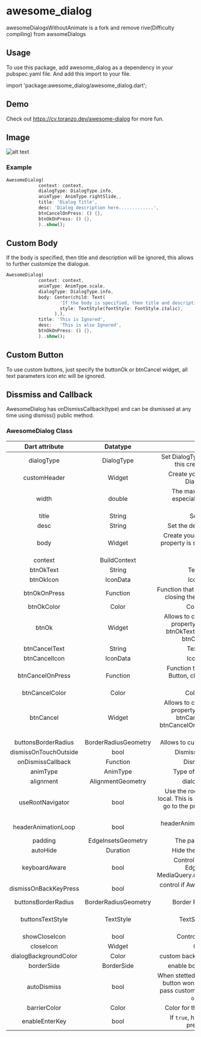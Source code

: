 # awesome_dialog

awesomeDialogsWithoutAnimate is a fork and remove rive(Difficulty compiling) from awsomeDialogs

## Usage

To use this package, add awesome_dialog as a dependency in your pubspec.yaml file.
And add this import to your file.

import 'package:awesome_dialog/awesome_dialog.dart';

## Demo
Check out <https://cv.toranzo.dev/awesome-dialog> for more fun.
## Image
![alt text](doc/gif.gif)

### Example

```dart
AwesomeDialog(
            context: context,
            dialogType: DialogType.info,
            animType: AnimType.rightSlide,,
            title: 'Dialog Title',
            desc: 'Dialog description here.............',
            btnCancelOnPress: () {},
            btnOkOnPress: () {},
            )..show();
```
## Custom Body

If the body is specified, then title and description will be ignored, this allows to further customize the dialogue.

```dart
AwesomeDialog(
            context: context,
            animType: AnimType.scale,
            dialogType: DialogType.info,
            body: Center(child: Text(
                    'If the body is specified, then title and description will be ignored, this allows to 											further customize the dialogue.',
                    style: TextStyle(fontStyle: FontStyle.italic),
                  ),),
            title: 'This is Ignored',
            desc:   'This is also Ignored',
            btnOkOnPress: () {},
            )..show();
```

## Custom Button

To use custom buttons, just specify the buttonOk or btnCancel widget, all text parameters icon etc will be ignored.

## Dissmiss and Callback

AwesomeDialog has onDismissCallback(type) and can be dismissed at any time using dismiss() public method.

### AwesomeDialog Class

| Dart attribute        | Datatype             | Description                                                                                                                                                   |             Default Value              |
|:---------------------:|:--------------------:|:-------------------------------------------------------------------------------------------------------------------------------------------------------------:|:--------------------------------------:|
| dialogType            | DialogType           | Set DialogType example: DialogType.info, this create an animated Header.                                                                                      |                  Null                  |
| customHeader          | Widget               | Create your own header(if this is set DiaologType is ignored.)                                                                                                |                  Null                  |
| width                 | double               | The maximum width of the dialog, especially useful in web flutter, or landscape mode                                                                          |   MediaQuery.of(context).size.width.   |
| title                 | String               | Set the title of dialog.                                                                                                                                      |                  Null                  |
| desc                  | String               | Set the description text of the dialog.                                                                                                                       |                  Null                  |
| body                  | Widget               | Create your own Widget for body, if this property is set title and description will be ignored.                                                               |                  Null                  |
| context               | BuildContext         | @required                                                                                                                                                     |                  Null                  |
| btnOkText             | String               | Text of positive button                                                                                                                                       |                  'Ok'                  |
| btnOkIcon             | IconData             | Icon of positive button                                                                                                                                       |                  Null                  |
| btnOkOnPress          | Function             | Function that handle click of positive Button, closing the dialog is handled internally.                                                                       |                  Null                  |
| btnOkColor            | Color                | Color of positive Button                                                                                                                                       |           Color(0xFF00CA71)            |
| btnOk                 | Widget               | Allows to create a custom button, if this property is different from null then btnOkText, btnOkIcon, btnOkOnPress, btnOkColor will be ignored                 |                  null                  |
| btnCancelText         | String               | Text of negative button                                                                                                                                       |                'Cancel'                |
| btnCancelIcon         | IconData             | Icon of negative button                                                                                                                                       |                  Null                  |
| btnCancelOnPress      | Function             | Function that handle click of negative Button, closing the dialog is handled internally.                                                                      |                  Null                  |
| btnCancelColor        | Color                | Color of negative Button                                                                                                                                      |               Colors.red               |
| btnCancel             | Widget               | Allows to create a custom button, if this property is different from null then btnCancelText, btnCancelIcon, btnCancelOnPress, btnCancelColor will be ignored |                  null                  |
| buttonsBorderRadius   | BorderRadiusGeometry | Allows to customize buttons border radius                                                                                                                     | BorderRadius.all(Radius.circular(100)) |
| dismissOnTouchOutside | bool                 | Dismiss dialog on touch overlay                                                                                                                              |                  true                  |
| onDismissCallback    | Function             | Dismiss callback function                                                                                                                                     |                  Null                  |
| animType              | AnimType             | Type of dialogue enter animation                                                                                                                              |             AnimType.SCALE             |
| alignment              | AlignmentGeometry    | dialogue alignment gravity                                                                                                                                     |            Alignment.center            |
| useRootNavigator      | bool                 | Use the root navigator instead than the local. This is useful when the default cancel go to the previous screen instead to just close the dialog               |                 false                  |
| headerAnimationLoop   | bool                 | headerAnimationLoop control the loop for animation header                                                                                                     |                  true                  |
| padding               | EdgeInsetsGeometry   | The padding of dialog elements                                                                                                                                 |  EdgeInsets.only(left: 5, right: 5),   |
| autoHide              | Duration             | Hide the Dialog after this Duration                                                                                                                           |                  null                  |
| keyboardAware         | bool                 | Control if add or not the Padding EdgeInsets.only(bottom: MediaQuery.of(context).viewInsets.bottom).                                                          |                  true                  |
| dismissOnBackKeyPress | bool                 | control if AwesomeDialog is dismissible by back button.                                                                                                       |                  true                  |
| buttonsBorderRadius | BorderRadiusGeometry                 | Border Radius for built in buttons.                                                                                       |                  BorderRadius.all(Radius.circular(100)                  |
| buttonsTextStyle | TextStyle                 | TextStyle for built in buttons.                                                                                       |                  TextStyle(color: Colors.white, fontWeight:FontWeight.w700, fontSize: 14)                 |
| showCloseIcon | bool                 | Control if close icon is appear.                                                     |                  false                  |
| closeIcon | Widget                 | Custom closeIcon.                                    |                  null                  |
| dialogBackgroundColor | Color                 |   custom background color for entire dialog.                               |                  Theme.of(context).cardColor                    |
| borderSide | BorderSide                 |   enable border en entire dialog shape                               |                  null                    |
| autoDismiss | bool                 |   When stetted to `false` clicking **Ok** or **Cancel** button won't dismiss the dialog. You can pass custom `Navigator.pop` function in the `onDissmissCallback`.                               |                  true                    |
| barrierColor | Color                 |   Color for the `barrier` around the dialog                               |                  Colors.black54                    |
| enableEnterKey | bool                 |   If `true`, hitting `Enter` key will act like pressing the **Ok** button.                               |                  false                    |



